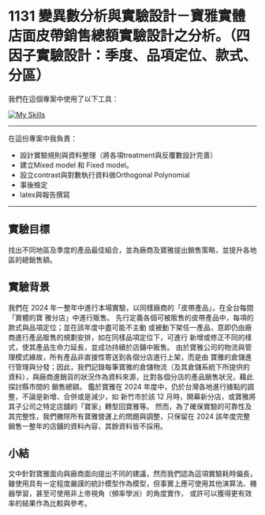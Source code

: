 # 1131 變異數分析與實驗設計－寶雅實體店面皮帶銷售總額實驗設計之分析。（四因子實驗設計：季度、品項定位、款式、分區）

我們在這個專案中使用了以下工具：

[![My Skills](https://skillicons.dev/icons?i=r,latex)](https://skillicons.dev)

***

在這份專案中我負責：
- 設計實驗規則與資料整理（將各項treatment與反覆數設計完善）
- 建立Mixed model 和 Fixed model。
- 設立contrast與對數執行資料做Orthogonal Polynomial
- 事後檢定
- latex與報告撰寫


***

## 實驗目標

找出不同地區及季度的產品最佳組合，並為廠商及寶雅提出銷售策略，並提升各地區的總銷售額。

## 實驗背景

我們在 2024 年一整年中進行本場實驗，以同樣廠商的「皮帶產品」，在全台每間「實體的寶
雅分店」中進行販售。
先行定義各個可被販售的皮帶產品中，每項的款式與品項定位；並在該年度中盡可能不主動
或被動下架任一產品，意即仍由廠商進行產品販售的規劃安排，如在同樣品項定位下，可進行
新增或修正不同的樣式，使其產品生命力延長，並成功持續於店鋪中販售。
由於寶雅公司的物流與管理模式緣故，所有產品非直接性寄送到各個分店進行上架，而是由
寶雅的倉儲進行管理與分發；因此，我們記錄每筆寶雅的倉儲物流（及其倉儲系統下所提供的
資料），與廠商進銷貨的狀況作為資料來源，比對各個分店的產品銷售狀況，藉此探討縣市間的
銷售總額。
鑑於寶雅在 2024 年度中，仍於台灣各地進行據點的調整，不論是新增、合併或是減少，如
新竹市於該 12 月時，開幕新分店，或寶雅將其子公司之特定店舖的「寶家」轉型回寶雅等。
然而，為了確保實驗的可靠性及其完整性，我們撇除所有寶雅營運上的問題與調整，只保留在
2024 該年度完整銷售一整年的店鋪的資料內容，其餘資料皆不採用。


## 小結

文中針對寶雅面向與廠商面向提出不同的建議，然而我們認為這項實驗耗時偏長，雖使用具有一定程度嚴謹的統計模型作為模型，但事實上應可使用其他演算法、機器學習，甚至可使用非上帝視角（頻率學派）的角度實作，
或許可以獲得更有效率的結果作為比較與參考。

